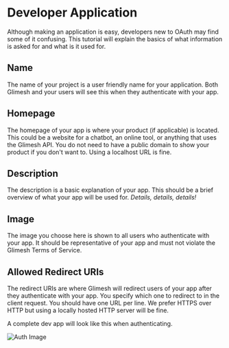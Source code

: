 # Developer Application

Although making an application is easy, developers new to OAuth may find some of it confusing. This tutorial will explain the basics of what information is asked for and what is it used for.

## Name 

The name of your project is a user friendly name for your application. Both Glimesh and your users will see this when they authenticate with your app.

## Homepage

The homepage of your app is where your product (if applicable) is located. This could be a website for a chatbot, an online tool, or anything that uses the Glimesh API. You do not need to have a public domain to show your product if you don't want to.  Using a localhost URL is fine.

## Description 

The description is a basic explanation of your app.  This should be a brief overview of what your app will be used for.  *Details, details, details!*

## Image

The image you choose here is shown to all users who authenticate with your app. It should be representative of your app and must not violate the Glimesh Terms of Service. 

## Allowed Redirect URIs

The redirect URIs are where Glimesh will redirect users of your app after they authenticate with your app. You specify which one to redirect to in the client request. You should have one URL per line. We prefer HTTPS over HTTP but using a locally hosted HTTP server will be fine. 

A complete dev app will look like this when authenticating. 

![Auth Image](https://i.imgur.com/fWawNSS.png)